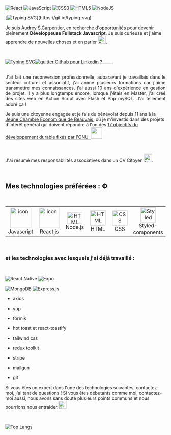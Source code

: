 ![React](https://img.shields.io/badge/react-%2320232a.svg?style=for-the-badge&logo=react&logoColor=%2361DAFB)
![JavaScript](https://img.shields.io/badge/javascript-%23323330.svg?style=for-the-badge&logo=javascript&logoColor=%23F7DF1E)
![CSS3](https://img.shields.io/badge/css3-%231572B6.svg?style=for-the-badge&logo=css3&logoColor=white)
![HTML5](https://img.shields.io/badge/html5-%23E34F26.svg?style=for-the-badge&logo=html5&logoColor=white)
![NodeJS](https://img.shields.io/badge/node.js-6DA55F?style=for-the-badge&logo=node.js&logoColor=white)


[![Typing SVG](https://readme-typing-svg.demolab.com?font=Fira+Code&weight=1500&size=18&duration=4000&pause=1000&color=CF10CD&background=FFFFFF00&vCenter=true&width=435&lines=Coucou+le+monde%2C+bienvenue+sur+mon+GitHub+!)](https://git.io/typing-svg)



Je suis Audrey S.Carpentier, en recherche d'opportunités pour devenir pleinement **Développeuse Fullstack Javascript**. Je suis curieuse et j'aime apprendre de nouvelles choses et en parler <img src="https://raw.githubusercontent.com/Tarikul-Islam-Anik/Animated-Fluent-Emojis/master/Emojis/Hand%20gestures/Brain.png" alt="Brain" width="25" height="25" />.


&nbsp;&nbsp;&nbsp;&nbsp;&nbsp;&nbsp;&nbsp;&nbsp;

[![Typing SVG](https://readme-typing-svg.demolab.com?font=Lato&size=17&duration=3000&pause=1000&repeat=false&width=435&lines=Contactez-moi+sur+Linkedin+%3E%3E%3E)](https://www.linkedin.com/in/audrey3010/)<a href="https://www.linkedin.com/in/audrey3010/"><img alt="quitter Github pour Linkedin ?" src="https://img.shields.io/badge/Linkedin-%231DA1F2.svg?style=for-the-badge&logo=Linkedin&logoColor=white">
 &nbsp;&nbsp;&nbsp;&nbsp;&nbsp;&nbsp;&nbsp;&nbsp;
</a><br>
&nbsp;&nbsp;&nbsp;&nbsp;&nbsp;&nbsp;&nbsp;&nbsp;
&nbsp;&nbsp;&nbsp;&nbsp;&nbsp;&nbsp;&nbsp;&nbsp;

<p align="justify">
J'ai fait une reconversion professionnelle, auparavant je travaillais dans le secteur culturel et associatif, j'ai animé plusieurs formations car j'aime transmettre mes connaissances, j'ai aussi 10 ans d'expérience en gestion de projet. Il y a plus longtemps encore, lorsque j'étais en Master, j'ai créé des sites web en Action Script avec Flash et Php mySQL. J'ai tellement adoré ça !  <br>

Je suis une citoyenne engagée et je fais du bénévolat depuis 11 ans à la <a href="https://www.jcef.asso.fr/">Jeune Chambre Economique de Beauvais</a>, où je m'investis dans des projets d'intérêt général qui doivent répondre à l'un des <a href="https://www.globalgoals.org/fr/">17 objectifs du développement durable fixés par l'ONU. 
<img src="https://res.cloudinary.com/dp28uacxh/image/upload/v1679771695/PortFolio-GitHub/LogosDivers/logoGlobalGoals_ewh7c3.svg" width="35" height="35">
</a>

&nbsp;&nbsp;&nbsp;&nbsp;&nbsp;&nbsp;&nbsp;&nbsp;

<p align="justify"> 
 J'ai résumé mes responsabilités associatives dans un CV Citoyen <img src="https://raw.githubusercontent.com/Tarikul-Islam-Anik/Animated-Fluent-Emojis/master/Emojis/Hand%20gestures/Backhand%20Index%20Pointing%20Right.png" alt="Backhand Index Pointing Right" width="25" height="25" />.
</p>
&nbsp;&nbsp;&nbsp;&nbsp;&nbsp;&nbsp;&nbsp;&nbsp;
&nbsp;&nbsp;&nbsp;&nbsp;&nbsp;&nbsp;&nbsp;&nbsp;
 
## Mes technologies préférées : ⚙️ 
 &nbsp;&nbsp;&nbsp;&nbsp;&nbsp;&nbsp;&nbsp;&nbsp;
 
<table align="center">
    <td align="center" width="96">
        <img src="https://techstack-generator.vercel.app/js-icon.svg" alt="icon" width="65" height="65" />
        <br>Javascript
    </td>
      <td align="center" width="96">
        <img src="https://techstack-generator.vercel.app/react-icon.svg" alt="icon" width="65" height="65" />
        <br>React.js
    </td>
  <td align="center"  width="96">
        <img src="https://res.cloudinary.com/dp28uacxh/image/upload/v1681332622/PortFolio-GitHub/LogosTechnos/NodeJS_azp1q3.png" width="48" height="38" alt="HTML" />
        <br>Node.js
    </td>
       <td align="center"  width="96">
        <img src="https://skillicons.dev/icons?i=html" width="48" height="48" alt="HTML" />
        <br>HTML
    </td>
    <td align="center" width="96">
        <img src="https://skillicons.dev/icons?i=css" width="48" height="48" alt="CSS" />
        <br>CSS
    </td> 
   <td align="center" width="96">
        <img src="https://res.cloudinary.com/dp28uacxh/image/upload/v1681322793/PortFolio-GitHub/LogosTechnos/StyledComponent_hoszlr.png"  height="48" alt="Styled components" />
        <br>Styled-components
   </td>
</table>
&nbsp;&nbsp;&nbsp;&nbsp;&nbsp;&nbsp;&nbsp;&nbsp;
&nbsp;&nbsp;&nbsp;&nbsp;&nbsp;&nbsp;&nbsp;&nbsp;

### et les technologies avec lesquels j'ai déjà travaillé : 
&nbsp;&nbsp;&nbsp;&nbsp;&nbsp;&nbsp;&nbsp;&nbsp;
&nbsp;&nbsp;&nbsp;&nbsp;&nbsp;&nbsp;&nbsp;&nbsp;
  
 ![React Native](https://img.shields.io/badge/react_native-%2320232a.svg?style=for-the-badge&logo=react&logoColor=%2361DAFB)
 ![Expo](https://img.shields.io/badge/expo-1C1E24?style=for-the-badge&logo=expo&logoColor=#D04A37)
  
 ![MongoDB](https://img.shields.io/badge/MongoDB-%234ea94b.svg?style=for-the-badge&logo=mongodb&logoColor=white)
 ![Express.js](https://img.shields.io/badge/Express.js-404D59?style=for-the-badge)
  + axios

+ yup
+ formik
+ hot toast et react-toastify
+ tailwind css 
+ redux toolkit
+ stripe
+ mailgun
+ git
 
  
<div><p>Si vous êtes un expert dans l'une des technologies suivantes, contactez-moi, j'ai tant de questions ! Si vous êtes débutants comme moi, contactez-moi aussi, nous avons sans doute plusieurs points communs et nous pourrions nous entraider.<img src="https://raw.githubusercontent.com/Tarikul-Islam-Anik/Animated-Fluent-Emojis/master/Emojis/Hand%20gestures/Handshake.png" alt="Handshake" width="25" height="25" /></p></div>


&nbsp;&nbsp;&nbsp;&nbsp;&nbsp;&nbsp;&nbsp;&nbsp;

[![Top Langs](https://github-readme-stats.vercel.app/api/top-langs/?username=audreyaaoo&layout=compact)](https://github.com/audreyaaoo/github-readme-stats)

&nbsp;&nbsp;&nbsp;&nbsp;&nbsp;&nbsp;&nbsp;&nbsp;
